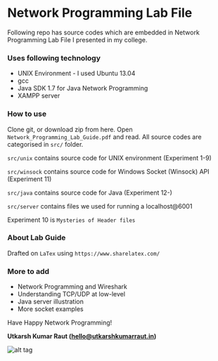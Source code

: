 # Network Programming Lab File

Following repo has source codes which are embedded in Network Programming Lab File I presented in my college.


### Uses following technology 
* UNIX Environment - I used Ubuntu 13.04
* gcc
* Java SDK 1.7 for Java Network Programming 
* XAMPP server

### How to use

Clone git, or download zip from here. Open ``Network_Programming_Lab_Guide.pdf`` and read. All source codes are categorised in ```src/``` folder.

`src/unix` contains source code for UNIX environment (Experiment 1-9)

`src/winsock` contains source code for Windows Socket  (Winsock) API (Experiment 11)

`src/java` contains source code for Java (Experiment 12-)

`src/server` contains files we used for running a localhost@6001

Experiment 10 is ``Mysteries of Header files``

### About Lab Guide

Drafted on ``LaTex`` using ``https://www.sharelatex.com/``

### More to add

 - Network Programming and Wireshark
 - Understanding TCP/UDP at low-level
 - Java server illustration
 - More socket examples

Have Happy Network Programming! 

**Utkarsh Kumar Raut (hello@utkarshkumarraut.in)**

![alt tag](https://raw.github.com/username/projectname/branch/path/to/img.png)    
